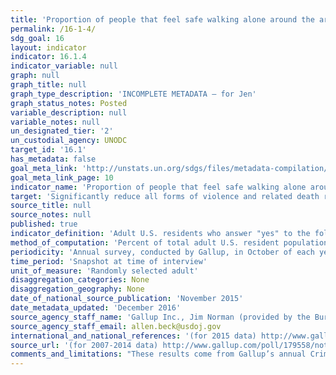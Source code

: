 ```yaml
---
title: 'Proportion of people that feel safe walking alone around the area they live'
permalink: /16-1-4/
sdg_goal: 16
layout: indicator
indicator: 16.1.4
indicator_variable: null
graph: null
graph_title: null
graph_type_description: 'INCOMPLETE METADATA – for Jen'
graph_status_notes: Posted
variable_description: null
variable_notes: null
un_designated_tier: '2'
un_custodial_agency: UNODC
target_id: '16.1'
has_metadata: false
goal_meta_link: 'http://unstats.un.org/sdgs/files/metadata-compilation/Metadata-Goal-16.pdf'
goal_meta_link_page: 10
indicator_name: 'Proportion of people that feel safe walking alone around the area they live'
target: 'Significantly reduce all forms of violence and related death rates everywhere.'
source_title: null
source_notes: null
published: true
indicator_definition: 'Adult U.S. residents who answer "yes" to the following: Is there any area near where you live - that is,within a mile - where you would be afraid to walk alone at night?'
method_of_computation: 'Percent of total adult U.S. resident population'
periodicity: 'Annual survey, conducted by Gallup, in October of each year'
time_period: 'Snapshot at time of interview'
unit_of_measure: 'Randomly selected adult'
disaggregation_categories: None
disaggregation_geography: None
date_of_national_source_publication: 'November 2015'
date_metadata_updated: 'December 2016'
source_agency_staff_name: 'Gallup Inc., Jim Norman (provided by the Bureau of Justice Statistics)'
source_agency_staff_email: allen.beck@usdoj.gov
international_and_national_references: '(for 2015 data) http://www.gallup.com/poll/186563/women-poor-urbanitesnot-feel-safe-walking-night-near-home.aspx'
source_url: '(for 2007-2014 data) http://www.gallup.com/poll/179558/not-feel-safe-walking-night-alone.aspx'
comments_and_limitations: "These results come from Gallup’s annual Crime survey, conducted annually in October. The results are based on telephone interviews with a random sample of adults, age 18 +, living in the U.S. The interviews are conducted with respondents on landline telephones and cell phones with a minimum quota of 50% cell phone and 50% landlines respondents, with additional quota by region. Phone numbers are selected using random digit dial methods. Landline respondents are chosen at random within each household based on the adult with the most recent birthday. Samples are weighted to correct for unequal probability of selection, non-response, and double coverage of landline and cell users in two sampling frames. All estimates are subject to sampling error. Each year, the margin of error is approximately +/- 4 percentage points at the 95% confidence level. (For additional detail, see http://www.gallup.com/poll/179558/not-safe-walking-night-near-home.\nThe National Crime Victimization Survey, conducted by the U.S. Census Bureau for the Bureau of Justice Statistics, does not collect this information; however, as part of methodological work for the NCVS redesign, the BJS is conducting the American Crime Survey. The survey includes an item similar to that used by Gallup: Is there any place within a mile of your home where you would be afraid to walk alone at night? [ ] Yes   [ ] No. The companion survey is a mail survey, self-administered (with a split sample of about 200,000 to determine appropriate placement). For more detail, see the OMB clearance package: https://www.reginfo.gov/public/do/PRAViewDocument?ref_nbr=201502-1121-001. The field test is nearing completion, with a report expected in the fall of 2017."
---
```

##

##
